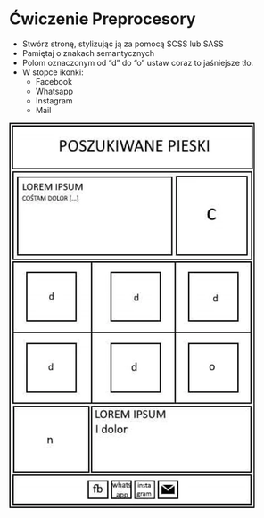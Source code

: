# Ćwiczenie Preprocesory
- Stwórz stronę, stylizując ją za pomocą SCSS lub SASS
- Pamiętaj o znakach semantycznych
- Polom oznaczonym od “d” do “o” ustaw coraz to jaśniejsze tło.
- W stopce ikonki:
  - Facebook
  - Whatsapp
  - Instagram
  - Mail

![Preprocesors exercise](../images/ex_preprocesors.webp)